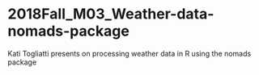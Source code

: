 # 2018Fall_M03_Weather-data-nomads-package
Kati Togliatti presents on processing weather data in R using the nomads package
